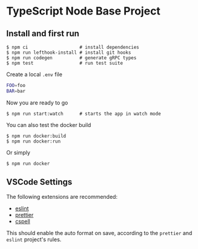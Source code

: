 # TypeScript Node Base Project

## Install and first run

    $ npm ci                   # install dependencies
    $ npm run lefthook-install # install git hooks
    $ npm run codegen          # generate gRPC types
    $ npm test                 # run test suite

Create a local `.env` file

```sh
FOO=foo
BAR=bar
```

Now you are ready to go

    $ npm run start:watch      # starts the app in watch mode

You can also test the docker build

    $ npm run docker:build
    $ npm run docker:run

Or simply

    $ npm run docker

## VSCode Settings

The following extensions are recommended:

- [eslint](https://marketplace.visualstudio.com/items?itemName=dbaeumer.vscode-eslint)
- [prettier](https://marketplace.visualstudio.com/items?itemName=esbenp.prettier-vscode)
- [cspell](https://marketplace.visualstudio.com/items?itemName=streetsidesoftware.code-spell-checker)

This should enable the auto format on save, according to the `prettier` and `eslint` project's rules.
